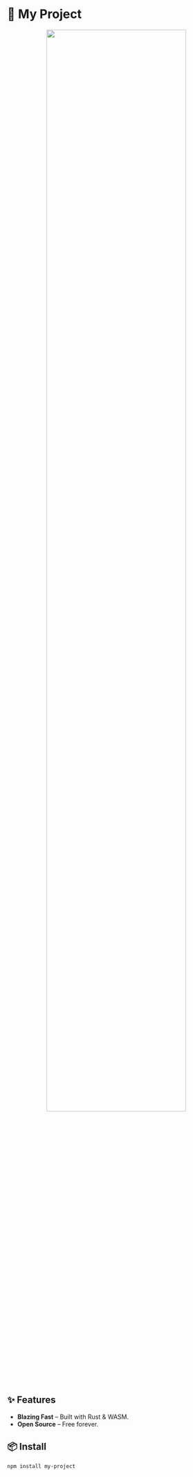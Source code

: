 # 🚀 My Project  

<div align="center">
  <img src="https://via.placeholder.com/800x200?text=Welcome+To+My+Project" width="80%">
</div>

## ✨ Features  
- **Blazing Fast** – Built with Rust & WASM.  
- **Open Source** – Free forever.  

## 📦 Install  
```bash
npm install my-project
